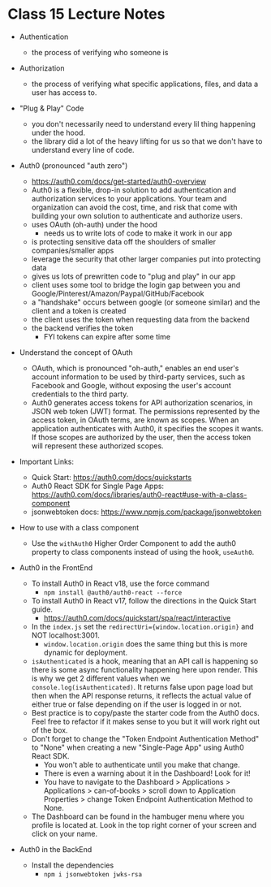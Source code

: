 # Class 15 Lecture Notes

- Authentication
  - the process of verifying who someone is

- Authorization
  - the process of verifying what specific applications, files, and data a user has access to.

- "Plug & Play" Code
  - you don't necessarily need to understand every lil thing happening under the hood.
  - the library did a lot of the heavy lifting for us so that we don't have to understand every line of code.

- Auth0 (pronounced "auth zero")
  - <https://auth0.com/docs/get-started/auth0-overview>
  - Auth0 is a flexible, drop-in solution to add authentication and authorization services to your applications. Your team and organization can avoid the cost, time, and risk that come with building your own solution to authenticate and authorize users.
  - uses OAuth (oh-auth) under the hood
    - needs us to write lots of code to make it work in our app
  - is protecting sensitive data off the shoulders of smaller companies/smaller apps
  - leverage the security that other larger companies put into protecting data
  - gives us lots of prewritten code to "plug and play" in our app
  - client uses some tool to bridge the login gap between you and Google/Pinterest/Amazon/Paypal/GitHub/Facebook
  - a "handshake" occurs between google (or someone similar) and the client and a token is created
  - the client uses the token when requesting data from the backend
  - the backend verifies the token
    - FYI tokens can expire after some time

- Understand the concept of OAuth
  - OAuth, which is pronounced "oh-auth," enables an end user's account information to be used by third-party services, such as Facebook and Google, without exposing the user's account credentials to the third party.
  - Auth0 generates access tokens for API authorization scenarios, in JSON web token (JWT) format. The permissions represented by the access token, in OAuth terms, are known as scopes. When an application authenticates with Auth0, it specifies the scopes it wants. If those scopes are authorized by the user, then the access token will represent these authorized scopes.

- Important Links:
  - Quick Start: <https://auth0.com/docs/quickstarts>
  - Auth0 React SDK for Single Page Apps: <https://auth0.com/docs/libraries/auth0-react#use-with-a-class-component>
  - jsonwebtoken docs: <https://www.npmjs.com/package/jsonwebtoken>

- How to use with a class component
  - Use the `withAuth0` Higher Order Component to add the auth0 property to class components instead of using the hook, `useAuth0`.

- Auth0 in the FrontEnd
  - To install Auth0 in React v18, use the force command
    - `npm install @auth0/auth0-react --force`
  - To install Auth0 in React v17, follow the directions in the Quick Start guide.
    - <https://auth0.com/docs/quickstart/spa/react/interactive>
  - In the `index.js` set the `redirectUri={window.location.origin}` and NOT localhost:3001.
    - `window.location.origin` does the same thing but this is more dynamic for deployment.
  - `isAuthenticated` is a hook, meaning that an API call is happening so there is some async functionality happening here upon render. This is why we get 2 different values when we `console.log(isAuthenticated)`. It returns false upon page load but then when the API response returns, it reflects the actual value of either true or false depending on if the user is logged in or not.
  - Best practice is to copy/paste the starter code from the Auth0 docs. Feel free to refactor if it makes sense to you but it will work right out of the box.
  - Don't forget to change the "Token Endpoint Authentication Method" to "None" when creating a new "Single-Page App" using Auth0 React SDK.
    - You won't able to authenticate until you make that change.
    - There is even a warning about it in the Dashboard! Look for it!
    - You have to navigate to the Dashboard > Applications > Applications > can-of-books > scroll down to Application Properties > change Token Endpoint Authentication Method to None.
  - The Dashboard can be found in the hambuger menu where you profile is located at. Look in the top right corner of your screen and click on your name.

- Auth0 in the BackEnd
  - Install the dependencies
    - `npm i jsonwebtoken jwks-rsa`
